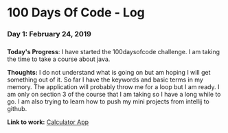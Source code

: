 # 100 Days Of Code - Log

### Day 1: February 24, 2019 
##### 

**Today's Progress**: I have started the 100daysofcode challenge. I am taking the time to take a course about java.

**Thoughts:** I do not understand what is going on but am hoping I will get something out of it. So far I have the keywords and basic terms in my memory. The application will probably throw me for a loop but I am ready. I am only on section 3 of the course that I am taking so I have a long while to go. I am also trying to learn how to push my mini projects from intellij to github. 

**Link to work:** [Calculator App](http://www.example.com)

